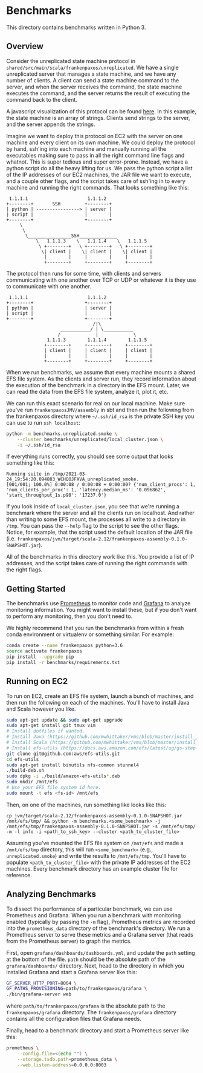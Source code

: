 # Benchmarks
This directory contains benchmarks written in Python 3.

## Overview
Consider the unreplicated state machine protocol in
`shared/src/main/scala/frankenpaxos/unreplicated`. We have a single
unreplicated server that manages a state machine, and we have any number of
clients. A client can send a state machine command to the server, and when the
server receives the command, the state machine executes the command, and the
server returns the result of executing the command back to the client.

A javascript visualization of this protocol can be found
[here](https://mwhittaker.github.io/frankenpaxos/js/src/main/js/unreplicated/unreplicated.html).
In this example, the state machine is an array of strings. Clients send strings
to the server, and the server appends the strings.

Imagine we want to deploy this protocol on EC2 with the server on one machine
and every client on its own machine. We could deploy the protocol by hand,
ssh'ing into each machine and manually running all the executables making sure
to pass in all the right command line flags and whatnot. This is super tedious
and super error-prone. Instead, we have a python script do all the heavy
lifting for us.  We pass the python script a list of the IP addresses of our
EC2 machines, the JAR file we want to execute, and a couple other flags, and
the script takes care of ssh'ing in to every machine and running the right
commands. That looks something like this:

```
 1.1.1.1                      1.1.1.2
+--------+       SSH         +--------+
| python | ----------------> | server |
| script |                   |        |
+--------+                   +--------+
     \
      \
       \________________SSH______________
           \   1.1.1.3    \   1.1.1.4    \   1.1.1.5
            \ +--------+   \ +--------+   \ +--------+
             \| client |    \| client |    \| client |
              |        |     |        |     |        |
              +--------+     +--------+     +--------+
```

The protocol then runs for some time, with clients and servers communicating
with one another over TCP or UDP or whatever it is they use to communicate with
one another.

```
 1.1.1.1                      1.1.1.2
+--------+                   +--------+
| python |                   | server |
| script |                   |        |
+--------+                   +--------+
                                /|\
                    ___________/ | \___________
                   /             |             \
               1.1.1.3        1.1.1.4        1.1.1.5
              +--------+     +--------+     +--------+
              | client |     | client |     | client |
              |        |     |        |     |        |
              +--------+     +--------+     +--------+
```

When we run benchmarks, we assume that every machine mounts a shared EFS file
system. As the clients and server run, they record information about the
execution of the benchmark in a directory in the EFS mount. Later, we can read
the data from the EFS file system, analyze it, plot it, etc.

We can run this exact scenario for real on our local machine. Make sure you've
run `frankenpaxosJMV/assembly` in sbt and then run the following from the
frankenpaxos directory where `~/.ssh/id_rsa` is the private SSH key you can use
to run `ssh localhost`:

```bash
python -m benchmarks.unreplicated.smoke \
    --cluster benchmarks/unreplicated/local_cluster.json \
    -i ~/.ssh/id_rsa
```

If everything runs correctly, you should see some output that looks something
like this:

```
Running suite in /tmp/2021-03-24_19:54:20.094883_WCHQOJFXVA_unreplicated_smoke.
[001/001; 100.0%] 0:00:08 / 0:00:08 + 0:00:00? {'num_client_procs': 1, 'num_clients_per_proc': 1, 'latency.median_ms': '0.096862', 'start_throughput_1s.p90': '17237.0'}
```

If you look inside of `local_cluster.json`, you see that we're running a
benchmark where the server and all the clients run on localhost. And rather
than writing to some EFS mount, the processes all write to a directory in
`/tmp`. You can pass the `--help` flag to the script to see the other flags.
Notice, for example, that the script used the default location of the JAR file
(i.e.
`frankenpaxos/jvm/target/scala-2.12/frankenpaxos-assembly-0.1.0-SNAPSHOT.jar`).

All of the benchmarks in this directory work like this. You provide a list of
IP addresses, and the script takes care of running the right commands with the
right flags.

## Getting Started
The benchmarks use [Prometheus](https://prometheus.io/) to monitor code and
[Grafana](https://grafana.com/) to analyze monitoring information. You might
want to install these, but if you don't want to perform any monitoring, then
you don't need to.

We highly recommend that you run the benchmarks from within a fresh conda
environment or virtualenv or something similar. For example:

```bash
conda create --name frankenpaxos python=3.6
source activate frankenpaxos
pip install --upgrade pip
pip install -r benchmarks/requirements.txt
```

## Running on EC2
To run on EC2, create an EFS file system, launch a bunch of machines, and then
run the following on each of the machines. You'll have to install Java and
Scala however you like.

```bash
sudo apt-get update && sudo apt-get upgrade
sudo apt-get install git tmux vim
# Install dotfiles if wanted.
# Install Java (https://github.com/mwhittaker/vms/blob/master/install_java8.sh)
# Install Scala (https://github.com/mwhittaker/vms/blob/master/install_scala.sh)
# Install efs-utils (https://docs.aws.amazon.com/efs/latest/ug/gs-step-three-connect-to-ec2-instance.html)
git clone git@github.com:aws/efs-utils.git
cd efs-utils
sudo apt-get install binutils nfs-common stunnel4
./build-deb.sh
sudo dpkg -i ./build/amazon-efs-utils*.deb
sudo mkdir /mnt/efs
# Use your EFS file system id here.
sudo mount -t efs <fs-id> /mnt/efs
```

Then, on one of the machines, run something like looks like this:

```
cp jvm/target/scala-2.12/frankenpaxos-assembly-0.1.0-SNAPSHOT.jar /mnt/efs/tmp/ && python -m benchmarks.<some_benchmark> -j /mnt/efs/tmp/frankenpaxos-assembly-0.1.0-SNAPSHOT.jar -s /mnt/efs/tmp/ -m -l info -i <path_to_ssh_key> --cluster <path_to_cluster_file>
```

Assuming you've mounted the EFS file system on `/mnt/efs` and made a
`/mnt/efs/tmp` directory, this will run `<some_benchmark>` (e.g.,
`unreplicated.smoke`) and write the results to `/mnt/efs/tmp`. You'll have to
populate `<path_to_cluster_file>` with the private IP addresses of the EC2
machines. Every benchmark directory has an example cluster file for reference.

## Analyzing Benchmarks
To dissect the performance of a particular benchmark, we can use Prometheus and
Grafana. When you run a benchmark with monitoring enabled (typically by passing
the `-m` flag), Prometheus metrics are recorded into the `prometheus_data`
directory of the benchmark's directory. We run a Prometheus server to serve
these metrics and a Grafana server (that reads from the Prometheus server) to
graph the metrics.

First, open `grafana/dashboards/dashboards.yml`, and update the `path`
setting at the bottom of the file. `path` should be the absolute path of the
`grafana/dashboards/` directory. Next, head to the directory in which you
installed Grafana and start a Grafana server like this:

```bash
GF_SERVER_HTTP_PORT=8004 \
GF_PATHS_PROVISIONING=path/to/frankenpaxos/grafana \
./bin/grafana-server web
```

where `path/to/frankenpaxos/grafana` is the absolute path to the
`frankenpaxos/grafana` directory. The `frankenpaxos/grafana` directory contains
all the configuration files that Grafana needs.

Finally, head to a benchmark directory and start a Prometheus server like this:

```bash
prometheus \
    --config.file=<(echo "") \
    --storage.tsdb.path=prometheus_data \
    --web.listen-address=0.0.0.0:8003
```
